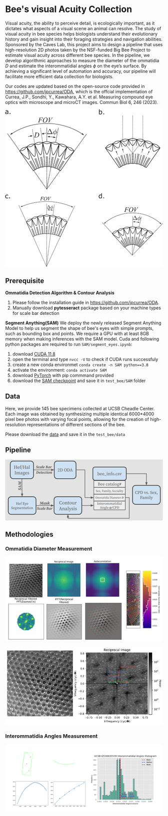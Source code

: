 # Bee's visual Acuity Collection

Visual acuity, the ability to perceive detail, is ecologically important, as it dictates what aspects of a visual scene an animal can resolve. The study of visual acuity in bee species helps biologists understand their evolutionary history and gain insight into their foraging strategies and navigation abilities. Sponsored by the Caves Lab, this project aims to design a pipeline that uses high-resolution 2D photos taken by the NSF-funded Big Bee Project to estimate visual acuity across different bee species. In the pipeline, we develop algorithmic approaches to measure the diameter of the ommatidia $D$ and estimate the interommatidial angles $\phi$ on the eyeʼs surface. By achieving a significant level of automation and accuracy, our pipeline will facilitate more efficient data collection for biologists.

Our codes are updated based on the open-source code provided in https://github.com/jpcurrea/ODA, which is the offcial implementation of Currea, J.P., Sondhi, Y., Kawahara, A.Y. et al. Measuring compound eye optics with microscope and microCT images. Commun Biol 6, 246 (2023).

![Alt text](pics/visual_acuity.png)


## Prerequisite  

__Ommatidia Detection Algorithm & Contour Analysis__
1. Please follow the installation guide in https://github.com/jpcurrea/ODA.
2. Manually download __pytesseract__ package based on your machine types for scale bar detection 


__Segment Anything(SAM)__
We deploy the newly released Segment Anything Model to help us segment the shape of bee's eyes with simple prompts, such as bounding box and points. We require a GPU with at least 8GB memory when making inferences with the SAM model. Cuda and following python packages are required to run `SAM/segment_eyes.ipynb`:

1. download [CUDA 11.8](https://developer.nvidia.com/cuda-11-8-0-download-archive)
2. open the terminal and type `nvcc -V` to check if CUDA runs successfuly 
3. create a new conda environmet `conda create -n SAM python==3.8`
4. activate the environment: `conda activate SAM`
5. download [PyTorch](https://pytorch.org/get-started/locally/) with pip commmand provided
6. download the [SAM checkpoint](https://github.com/facebookresearch/segment-anything#model-checkpoints) and save it in `test_bee/SAM` folder

## Data 

Here, we provide 145 bee specimens collected at UCSB Cheadle Center. Each image was obtained by synthesizing multiple identical 6000*4000 pixel bee photos with varying focal points, allowing for the creation of high-resolution representations of different sections of the bee.

Please download the [data](https://drive.google.com/drive/folders/1Z8RyyXIZXyFs5L62kqnhB2llLOla0NY2?usp=sharing) and save it in the `test_bee/data` 
## Pipeline 

![Alt text](pics/pipeline.png)

## Methodologies


### Ommatidia Diameter Measurement 

![Alt text](pics/oda.png)

![Alt text](pics/c2edaca972a2caedffecf1a0a24e756.png)

### Interommatidia Angles Measurement 

![interommatidial](pics/contour_analysis.png)

